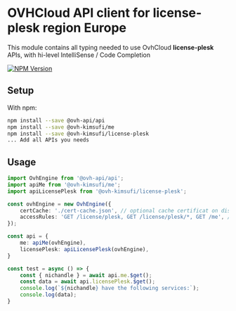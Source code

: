 # OVHCloud API client for **license-plesk** region Europe

This module contains all typing needed to use OvhCloud **license-plesk** APIs, with hi-level IntelliSense / Code Completion

[![NPM Version](https://img.shields.io/npm/v/@ovh-kimsufi/license-plesk.svg?style=flat)](https://www.npmjs.org/package/@ovh-kimsufi/license-plesk)

## Setup

With npm:

```bash
npm install --save @ovh-api/api
npm install --save @ovh-kimsufi/me
npm install --save @ovh-kimsufi/license-plesk
... Add all APIs you needs
```

## Usage

```typescript
import OvhEngine from '@ovh-api/api';
import apiMe from '@ovh-kimsufi/me';
import apiLicensePlesk from '@ovh-kimsufi/license-plesk';

const ovhEngine = new OvhEngine({ 
    certCache: './cert-cache.json', // optional cache certificat on disk.
    accessRules: 'GET /license/plesk, GET /license/plesk/*, GET /me', // optional limit the requested privileges.
});

const api = {
    me: apiMe(ovhEngine),
    licensePlesk: apiLicensePlesk(ovhEngine),
}

const test = async () => {
    const { nichandle } = await api.me.$get();
    const data = await api.licensePlesk.$get();
    console.log(`${nichandle} have the following services:`);
    console.log(data);
}
```
